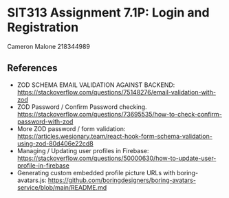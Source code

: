 # SIT313 Assignment 7.1P: Login and Registration

Cameron Malone 218344989

## References

- ZOD SCHEMA EMAIL VALIDATION AGAINST BACKEND: https://stackoverflow.com/questions/75148276/email-validation-with-zod
- ZOD Password / Confirm Password checking. https://stackoverflow.com/questions/73695535/how-to-check-confirm-password-with-zod
- More ZOD password / form validation: https://articles.wesionary.team/react-hook-form-schema-validation-using-zod-80d406e22cd8
- Managing / Updating user profiles in Firebase: https://stackoverflow.com/questions/50000630/how-to-update-user-profile-in-firebase
- Generating custom embedded profile picture URLs with boring-avatars.js: https://github.com/boringdesigners/boring-avatars-service/blob/main/README.md
